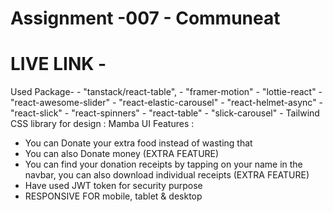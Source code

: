 # Assignment -007 - Communeat
# LIVE LINK - 
Used Package- 
    - "tanstack/react-table",
    - "framer-motion"
    - "lottie-react"
    - "react-awesome-slider"
    - "react-elastic-carousel"
    - "react-helmet-async"
    - "react-slick"
    - "react-spinners"
    - "react-table"
    - "slick-carousel"
    - Tailwind CSS library for design : Mamba UI
Features :
- You can Donate your extra food instead of wasting that
- You can also Donate money (EXTRA FEATURE)
- You can find your donation receipts by tapping on your name in the navbar, you can also download individual receipts (EXTRA FEATURE)
- Have used JWT token for security purpose
-  RESPONSIVE FOR mobile, tablet & desktop

